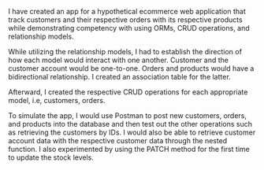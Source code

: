 I have created an app for a hypothetical ecommerce web application that track
customers and their respective orders with its respective products while demonstrating
competency with using ORMs, CRUD operations, and relationship models.

While utilizing the relationship models, I had to establish the direction of how
each model would interact with one another. Customer and the customer account
would be one-to-one. Orders and products would have a bidirectional relationship.
I created an association table for the latter. 

Afterward, I created the respective CRUD operations for each appropriate model, i.e,
customers, orders. 

To simulate the app, I would use Postman to post new customers, orders, and products into the database and then test out the other operations such as retrieving the customers
by IDs. I would also be able to retrieve customer account data with the respective
customer data through the nested function. I also experimented by using the
PATCH method for the first time to update the stock levels. 
